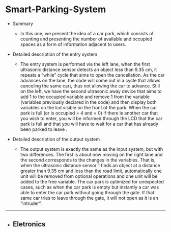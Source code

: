 # Smart-Parking-System

- Summary
  - In this one, we present the idea of a car park, which consists of counting and presenting the number of available and occupied spaces as a form of information           adjacent to users.

- Detailed description of the entry system
  - The entry system is performed via the left lane, when the first ultrasonic distance sensor detects an object less than 9.35 cm, it repeats a “while” cycle that aims   to open the cancellation. As the car advances on the lane, the code will come out in a cycle that allows canceling the same cart, thus not allowing the car to advance.   Still on the left, we have the second ultrasonic away device that aims to add 1 to the occupied variable and remove 1 from the variable (variables previously declared   in the code) and then display both variables on the lcd visible on the front of the park.
  When the car park is full (or is occupied = 4 and = 0) if there is another car that you wish to enter, you will be informed through the LCD that the car park is full     and that you will have to wait for a car that has already been parked to leave .
  
- Detailed description of the output system
  - The output system is exactly the same as the input system, but with two differences. The first is about now moving on the right lane and the second corresponds to     the changes in the variables. That is, when the ultrasonic distance sensor 1 finds an object at a distance greater than 9.35 cm and less than the road limit,             automatically one unit will be removed from optional operations and one unit will be added to the free variable.
  The car park is optimized for unexpected cases, such as when the car park is empty but instantly a car was able to enter the car park without going through the gate.     If that same car tries to leave through the gate, it will not open as it is an “intruder”.
  
-------------------------------------------------------------------------------------------------------------------------------------------------------------------------

 - Eletronics
    - 
  

